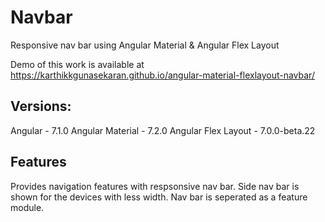 # Navbar
Responsive nav bar using Angular Material &amp; Angular Flex Layout

Demo of this work is available at https://karthikkgunasekaran.github.io/angular-material-flexlayout-navbar/

## Versions:

Angular - 7.1.0
Angular Material - 7.2.0
Angular Flex Layout - 7.0.0-beta.22

## Features

Provides navigation features with respsonsive nav bar. Side nav bar is shown for the devices with less width. Nav bar is seperated as a feature module. 
